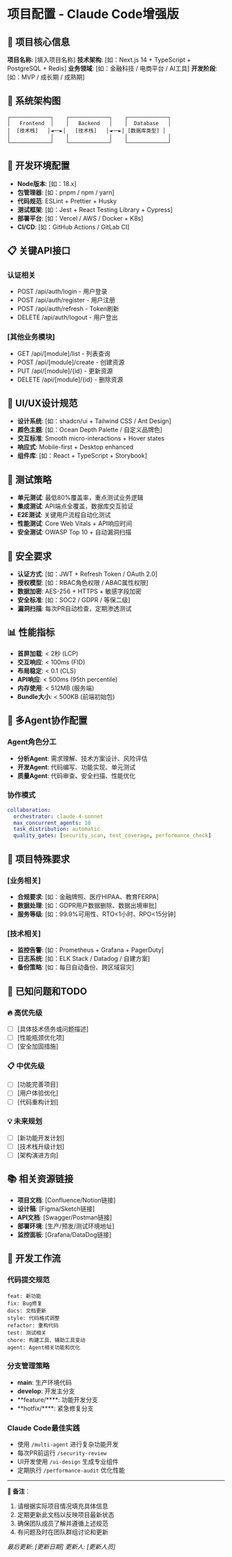 # 项目配置 - Claude Code增强版

## 🎯 项目核心信息
**项目名称**: [填入项目名称]
**技术架构**: [如：Next.js 14 + TypeScript + PostgreSQL + Redis]
**业务领域**: [如：金融科技 / 电商平台 / AI工具]
**开发阶段**: [如：MVP / 成长期 / 成熟期]

## 📐 系统架构图
```
┌─────────────┐    ┌─────────────┐    ┌─────────────┐
│   Frontend  │    │   Backend   │    │  Database   │
│  [技术栈]   │◄──►│   [技术栈]   │◄──►│ [数据库类型] │
│             │    │             │    │             │
└─────────────┘    └─────────────┘    └─────────────┘
```

## 🔧 开发环境配置
- **Node版本**: [如：18.x]
- **包管理器**: [如：pnpm / npm / yarn]
- **代码规范**: ESLint + Prettier + Husky
- **测试框架**: [如：Jest + React Testing Library + Cypress]
- **部署平台**: [如：Vercel / AWS / Docker + K8s]
- **CI/CD**: [如：GitHub Actions / GitLab CI]

## 📋 关键API接口
### 认证相关
- POST /api/auth/login - 用户登录
- POST /api/auth/register - 用户注册  
- POST /api/auth/refresh - Token刷新
- DELETE /api/auth/logout - 用户登出

### [其他业务模块]
- GET /api/[module]/list - 列表查询
- POST /api/[module]/create - 创建资源
- PUT /api/[module]/{id} - 更新资源
- DELETE /api/[module]/{id} - 删除资源

## 🎨 UI/UX设计规范
- **设计系统**: [如：shadcn/ui + Tailwind CSS / Ant Design]
- **颜色主题**: [如：Ocean Depth Palette / 自定义品牌色]
- **交互标准**: Smooth micro-interactions + Hover states
- **响应式**: Mobile-first + Desktop enhanced
- **组件库**: [如：React + TypeScript + Storybook]

## 🧪 测试策略  
- **单元测试**: 最低80%覆盖率，重点测试业务逻辑
- **集成测试**: API端点全覆盖，数据库交互验证
- **E2E测试**: 关键用户流程自动化测试
- **性能测试**: Core Web Vitals + API响应时间
- **安全测试**: OWASP Top 10 + 自动漏洞扫描

## 🔐 安全要求
- **认证方式**: [如：JWT + Refresh Token / OAuth 2.0]
- **授权模型**: [如：RBAC角色权限 / ABAC属性权限]
- **数据加密**: AES-256 + HTTPS + 敏感字段加密
- **安全标准**: [如：SOC2 / GDPR / 等保二级]
- **漏洞扫描**: 每次PR自动检查，定期渗透测试

## 📊 性能指标
- **首屏加载**: < 2秒 (LCP)
- **交互响应**: < 100ms (FID)  
- **布局稳定**: < 0.1 (CLS)
- **API响应**: < 500ms (95th percentile)
- **内存使用**: < 512MB (服务端)
- **Bundle大小**: < 500KB (前端初始包)

## 🔄 多Agent协作配置
### Agent角色分工
- **分析Agent**: 需求理解、技术方案设计、风险评估
- **开发Agent**: 代码编写、功能实现、单元测试
- **质量Agent**: 代码审查、安全扫描、性能优化

### 协作模式
```yaml
collaboration:
  orchestrator: claude-4-sonnet
  max_concurrent_agents: 10
  task_distribution: automatic
  quality_gates: [security_scan, test_coverage, performance_check]
```

## 🚨 项目特殊要求
### [业务相关]
- **合规要求**: [如：金融牌照、医疗HIPAA、教育FERPA]
- **数据处理**: [如：GDPR用户数据删除、数据出境审批]
- **服务等级**: [如：99.9%可用性、RTO<1小时、RPO<15分钟]

### [技术相关]  
- **监控告警**: [如：Prometheus + Grafana + PagerDuty]
- **日志系统**: [如：ELK Stack / Datadog / 自建方案]
- **备份策略**: [如：每日自动备份、跨区域容灾]

## 🐛 已知问题和TODO
### 🔥 高优先级
- [ ] [具体技术债务或问题描述]
- [ ] [性能瓶颈优化项]
- [ ] [安全加固措施]

### 📋 中优先级  
- [ ] [功能完善项目]
- [ ] [用户体验优化]
- [ ] [代码重构计划]

### 💡 未来规划
- [ ] [新功能开发计划] 
- [ ] [技术栈升级计划]
- [ ] [架构演进方向]

## 📚 相关资源链接
- **项目文档**: [Confluence/Notion链接]
- **设计稿**: [Figma/Sketch链接]
- **API文档**: [Swagger/Postman链接]  
- **部署环境**: [生产/预发/测试环境地址]
- **监控面板**: [Grafana/DataDog链接]

## 🎯 开发工作流
### 代码提交规范
```
feat: 新功能
fix: Bug修复  
docs: 文档更新
style: 代码格式调整
refactor: 重构代码
test: 测试相关
chore: 构建工具、辅助工具变动
agent: Agent相关功能和优化
```

### 分支管理策略
- **main**: 生产环境代码
- **develop**: 开发主分支
- **feature/****: 功能开发分支
- **hotfix/****: 紧急修复分支

### Claude Code最佳实践
- 使用 `/multi-agent` 进行复杂功能开发
- 每次PR前运行 `/security-review` 
- UI开发使用 `/ui-design` 生成专业组件
- 定期执行 `/performance-audit` 优化性能

---

**📌 备注**：
1. 请根据实际项目情况填充具体信息
2. 定期更新此文档以反映项目最新状态
3. 确保团队成员了解并遵循上述规范
4. 有问题及时在团队群组讨论和更新

*最后更新: [更新日期]*
*更新人: [更新人员]*